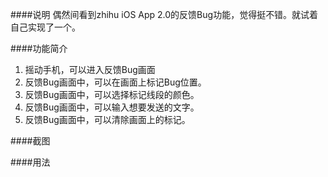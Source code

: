 ####说明
偶然间看到zhihu iOS App 2.0的反馈Bug功能，觉得挺不错。就试着自己实现了一个。

####功能简介
1. 摇动手机，可以进入反馈Bug画面
2. 反馈Bug画面中，可以在画面上标记Bug位置。
3. 反馈Bug画面中，可以选择标记线段的颜色。
4. 反馈Bug画面中，可以输入想要发送的文字。
5. 反馈Bug画面中，可以清除画面上的标记。

####截图


####用法